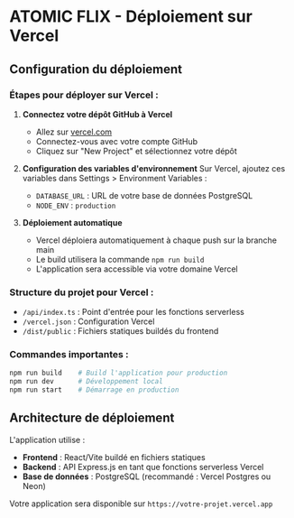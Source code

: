 # ATOMIC FLIX - Déploiement sur Vercel

## Configuration du déploiement

### Étapes pour déployer sur Vercel :

1. **Connectez votre dépôt GitHub à Vercel**
   - Allez sur [vercel.com](https://vercel.com)
   - Connectez-vous avec votre compte GitHub
   - Cliquez sur "New Project" et sélectionnez votre dépôt

2. **Configuration des variables d'environnement**
   Sur Vercel, ajoutez ces variables dans Settings > Environment Variables :
   - `DATABASE_URL` : URL de votre base de données PostgreSQL
   - `NODE_ENV` : `production`

3. **Déploiement automatique**
   - Vercel déploiera automatiquement à chaque push sur la branche main
   - Le build utilisera la commande `npm run build`
   - L'application sera accessible via votre domaine Vercel

### Structure du projet pour Vercel :
- `/api/index.ts` : Point d'entrée pour les fonctions serverless
- `/vercel.json` : Configuration Vercel
- `/dist/public` : Fichiers statiques buildés du frontend

### Commandes importantes :
```bash
npm run build    # Build l'application pour production
npm run dev      # Développement local
npm run start    # Démarrage en production
```

## Architecture de déploiement

L'application utilise :
- **Frontend** : React/Vite buildé en fichiers statiques
- **Backend** : API Express.js en tant que fonctions serverless Vercel
- **Base de données** : PostgreSQL (recommandé : Vercel Postgres ou Neon)

Votre application sera disponible sur `https://votre-projet.vercel.app`